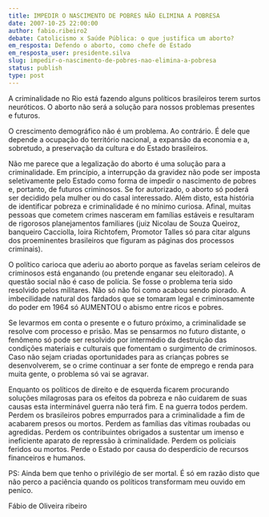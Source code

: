 ```yaml
---
title: IMPEDIR O NASCIMENTO DE POBRES NÃO ELIMINA A POBRESA
date: 2007-10-25 22:00:00
author: fabio.ribeiro2
debate: Catolicismo x Saúde Pública: o que justifica um aborto?
em_resposta: Defendo o aborto, como chefe de Estado
em_resposta_user: presidente.silva
slug: impedir-o-nascimento-de-pobres-nao-elimina-a-pobresa
status: publish 
type: post
---
```


  

  

A criminalidade no Rio está fazendo alguns políticos brasileiros terem surtos neuróticos. O aborto não será a solução para nossos problemas presentes e futuros.  

  

O crescimento demográfico não é um problema. Ao contrário. É dele que depende a ocupação do território nacional, a expansão da economia e a, sobretudo, a preservação da cultura e do Estado brasileiros.  

  

Não me parece que a legalização do aborto é uma solução para a criminalidade. Em princípio, a interrupção da gravidez não pode ser imposta seletivamente pelo Estado como forma de impedir o nascimento de pobres e, portanto, de futuros criminosos. Se for autorizado, o aborto só poderá ser decidido pela mulher ou do casal interessado. Além disto, esta história de identificar pobreza e criminalidade é no mínimo curiosa. Afinal, muitas pessoas que cometem crimes nasceram em famílias estáveis e resultaram de rigorosos planejamentos familiares (juiz Nicolau de Souza Queiroz, banqueiro Cacciolla, loira Richtofem, Promotor Talles só para citar alguns dos proeminentes brasileiros que figuram as páginas dos processos criminais).  

  

O político carioca que aderiu ao aborto porque as favelas seriam celeiros de criminosos está enganando (ou pretende enganar seu eleitorado). A questão social não é caso de polícia. Se fosse o problema teria sido resolvido pelos militares. Não só não foi como acabou sendo piorado. A imbecilidade natural dos fardados que se tomaram legal e criminosamente do poder em 1964 só AUMENTOU o abismo entre ricos e pobres.  

  

Se levarmos em conta o presente e o futuro próximo, a criminalidade se resolve com processo e prisão. Mas se pensarmos no futuro distante, o fenômeno só pode ser resolvido por intermédio da destruição das condições materiais e culturais que fomentam o surgimento de criminosos. Caso não sejam criadas oportunidades para as crianças pobres se desenvolverem, se o crime continuar a ser fonte de emprego e renda para muita gente, o problema só vai se agravar.   

  

Enquanto os políticos de direito e de esquerda ficarem procurando soluções milagrosas para os efeitos da pobreza e não cuidarem de suas causas esta interminável guerra não terá fim. E na guerra todos perdem. Perdem os brasileiros pobres empurrados para a criminalidade a fim de acabarem presos ou mortos. Perdem as famílias das vítimas roubadas ou agredidas. Perdem os contribuintes obrigados a sustentar um imenso e ineficiente aparato de repressão à criminalidade. Perdem os policiais feridos ou mortos. Perde o Estado por causa do desperdício de recursos financeiros e humanos.  

  

PS: Ainda bem que tenho o privilégio de ser mortal. É só em razão disto que não perco a paciência quando os políticos transformam meu ouvido em penico.  

  

  

Fábio de Oliveira ribeiro
